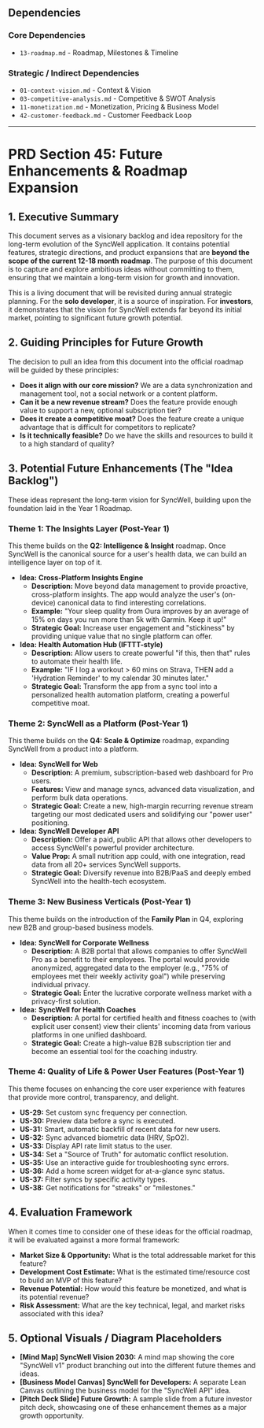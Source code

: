 ## Dependencies

### Core Dependencies
- `13-roadmap.md` - Roadmap, Milestones & Timeline

### Strategic / Indirect Dependencies
- `01-context-vision.md` - Context & Vision
- `03-competitive-analysis.md` - Competitive & SWOT Analysis
- `11-monetization.md` - Monetization, Pricing & Business Model
- `42-customer-feedback.md` - Customer Feedback Loop

---

# PRD Section 45: Future Enhancements & Roadmap Expansion

## 1. Executive Summary

This document serves as a visionary backlog and idea repository for the long-term evolution of the SyncWell application. It contains potential features, strategic directions, and product expansions that are **beyond the scope of the current 12-18 month roadmap**. The purpose of this document is to capture and explore ambitious ideas without committing to them, ensuring that we maintain a long-term vision for growth and innovation.

This is a living document that will be revisited during annual strategic planning. For the **solo developer**, it is a source of inspiration. For **investors**, it demonstrates that the vision for SyncWell extends far beyond its initial market, pointing to significant future growth potential.

## 2. Guiding Principles for Future Growth

The decision to pull an idea from this document into the official roadmap will be guided by these principles:
*   **Does it align with our core mission?** We are a data synchronization and management tool, not a social network or a content platform.
*   **Can it be a new revenue stream?** Does the feature provide enough value to support a new, optional subscription tier?
*   **Does it create a competitive moat?** Does the feature create a unique advantage that is difficult for competitors to replicate?
*   **Is it technically feasible?** Do we have the skills and resources to build it to a high standard of quality?

## 3. Potential Future Enhancements (The "Idea Backlog")

These ideas represent the long-term vision for SyncWell, building upon the foundation laid in the Year 1 Roadmap.

### Theme 1: The Insights Layer (Post-Year 1)

This theme builds on the **Q2: Intelligence & Insight** roadmap. Once SyncWell is the canonical source for a user's health data, we can build an intelligence layer on top of it.

*   **Idea:** **Cross-Platform Insights Engine**
    *   **Description:** Move beyond data management to provide proactive, cross-platform insights. The app would analyze the user's (on-device) canonical data to find interesting correlations.
    *   **Example:** "Your sleep quality from Oura improves by an average of 15% on days you run more than 5k with Garmin. Keep it up!"
    *   **Strategic Goal:** Increase user engagement and "stickiness" by providing unique value that no single platform can offer.
*   **Idea:** **Health Automation Hub (IFTTT-style)**
    *   **Description:** Allow users to create powerful "if this, then that" rules to automate their health life.
    *   **Example:** "IF I log a workout > 60 mins on Strava, THEN add a 'Hydration Reminder' to my calendar 30 minutes later."
    *   **Strategic Goal:** Transform the app from a sync tool into a personalized health automation platform, creating a powerful competitive moat.

### Theme 2: SyncWell as a Platform (Post-Year 1)

This theme builds on the **Q4: Scale & Optimize** roadmap, expanding SyncWell from a product into a platform.

*   **Idea:** **SyncWell for Web**
    *   **Description:** A premium, subscription-based web dashboard for Pro users.
    *   **Features:** View and manage syncs, advanced data visualization, and perform bulk data operations.
    *   **Strategic Goal:** Create a new, high-margin recurring revenue stream targeting our most dedicated users and solidifying our "power user" positioning.
*   **Idea:** **SyncWell Developer API**
    *   **Description:** Offer a paid, public API that allows other developers to access SyncWell's powerful provider architecture.
    *   **Value Prop:** A small nutrition app could, with one integration, read data from all 20+ services SyncWell supports.
    *   **Strategic Goal:** Diversify revenue into B2B/PaaS and deeply embed SyncWell into the health-tech ecosystem.

### Theme 3: New Business Verticals (Post-Year 1)

This theme builds on the introduction of the **Family Plan** in Q4, exploring new B2B and group-based business models.

*   **Idea:** **SyncWell for Corporate Wellness**
    *   **Description:** A B2B portal that allows companies to offer SyncWell Pro as a benefit to their employees. The portal would provide anonymized, aggregated data to the employer (e.g., "75% of employees met their weekly activity goal") while preserving individual privacy.
    *   **Strategic Goal:** Enter the lucrative corporate wellness market with a privacy-first solution.
*   **Idea:** **SyncWell for Health Coaches**
    *   **Description:** A portal for certified health and fitness coaches to (with explicit user consent) view their clients' incoming data from various platforms in one unified dashboard.
    *   **Strategic Goal:** Create a high-value B2B subscription tier and become an essential tool for the coaching industry.

### Theme 4: Quality of Life & Power User Features (Post-Year 1)

This theme focuses on enhancing the core user experience with features that provide more control, transparency, and delight.

*   **US-29:** Set custom sync frequency per connection.
*   **US-30:** Preview data before a sync is executed.
*   **US-31:** Smart, automatic backfill of recent data for new users.
*   **US-32:** Sync advanced biometric data (HRV, SpO2).
*   **US-33:** Display API rate limit status to the user.
*   **US-34:** Set a "Source of Truth" for automatic conflict resolution.
*   **US-35:** Use an interactive guide for troubleshooting sync errors.
*   **US-36:** Add a home screen widget for at-a-glance sync status.
*   **US-37:** Filter syncs by specific activity types.
*   **US-38:** Get notifications for "streaks" or "milestones."

## 4. Evaluation Framework
When it comes time to consider one of these ideas for the official roadmap, it will be evaluated against a more formal framework:
*   **Market Size & Opportunity:** What is the total addressable market for this feature?
*   **Development Cost Estimate:** What is the estimated time/resource cost to build an MVP of this feature?
*   **Revenue Potential:** How would this feature be monetized, and what is its potential revenue?
*   **Risk Assessment:** What are the key technical, legal, and market risks associated with this idea?

## 5. Optional Visuals / Diagram Placeholders
*   **[Mind Map] SyncWell Vision 2030:** A mind map showing the core "SyncWell v1" product branching out into the different future themes and ideas.
*   **[Business Model Canvas] SyncWell for Developers:** A separate Lean Canvas outlining the business model for the "SyncWell API" idea.
*   **[Pitch Deck Slide] Future Growth:** A sample slide from a future investor pitch deck, showcasing one of these enhancement themes as a major growth opportunity.
